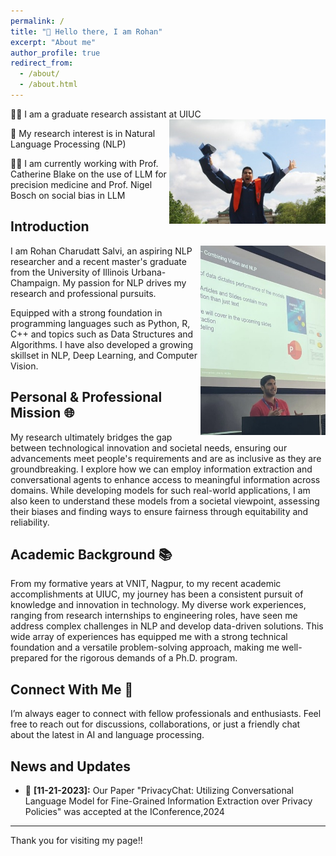 ```yaml
---
permalink: /
title: "👋 Hello there, I am Rohan"
excerpt: "About me"
author_profile: true
redirect_from: 
  - /about/
  - /about.html
---
```


🧑‍💻 I am a graduate research assistant at UIUC 
<img src="/images/uiuc_image.jpg" alt="UIUC Convocation" style=" float: right; width: 250px;"/>

🔬 My research interest is in Natural Language Processing (NLP)

👩‍🏫 I am currently working with Prof. Catherine Blake on the use of LLM for precision medicine and Prof. Nigel Bosch on social bias in LLM

## Introduction
<img src="/images/ncsa_talk.jpg" alt="Giving Talk NCSA student Conference" style=" float: right; width: 200px;"/>
I am Rohan Charudatt Salvi, an aspiring NLP researcher and a recent master's graduate from the University of Illinois Urbana-Champaign. My passion for NLP drives my research and professional pursuits. 

Equipped with a strong foundation in programming languages such as Python, R, C++ and topics such as Data Structures and Algorithms. I have also developed a growing skillset in NLP, Deep Learning, and Computer Vision.

## Personal & Professional Mission 🌐

My research ultimately bridges the gap between technological innovation and societal needs, ensuring our advancements meet people's requirements and are as inclusive as they are groundbreaking. I explore how we can employ information extraction and conversational agents to enhance access to meaningful information across domains. While developing models for such real-world applications, I am also keen to understand these models from a societal viewpoint, assessing their biases and finding ways to ensure fairness through equitability and reliability. 

## Academic Background 📚
From my formative years at VNIT, Nagpur, to my recent academic accomplishments at UIUC, my journey has been a consistent pursuit of knowledge and innovation in technology. My diverse work experiences, ranging from research internships to engineering roles, have seen me address complex challenges in NLP and develop data-driven solutions. This wide array of experiences has equipped me with a strong technical foundation and a versatile problem-solving approach, making me well-prepared for the rigorous demands of a Ph.D. program. 


## Connect With Me 🤝
I’m always eager to connect with fellow professionals and enthusiasts. Feel free to reach out for discussions, collaborations, or just a friendly chat about the latest in AI and language processing.

## News and Updates

- 🎉 **[11-21-2023]:** Our Paper "PrivacyChat: Utilizing Conversational Language Model for Fine-Grained Information Extraction over Privacy Policies" was accepted at the IConference,2024

---

Thank you for visiting my page!!

